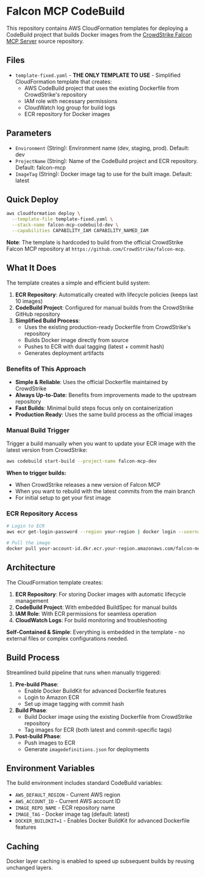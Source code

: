 # Falcon MCP CodeBuild

This repository contains AWS CloudFormation templates for deploying a CodeBuild project that builds Docker images from the [CrowdStrike Falcon MCP Server](https://github.com/CrowdStrike/falcon-mcp) source repository.

## Files

- `template-fixed.yaml` - **THE ONLY TEMPLATE TO USE** - Simplified CloudFormation template that creates:
  - AWS CodeBuild project that uses the existing Dockerfile from CrowdStrike's repository
  - IAM role with necessary permissions
  - CloudWatch log group for build logs
  - ECR repository for Docker images

## Parameters

- `Environment` (String): Environment name (dev, staging, prod). Default: dev
- `ProjectName` (String): Name of the CodeBuild project and ECR repository. Default: falcon-mcp
- `ImageTag` (String): Docker image tag to use for the built image. Default: latest

## Quick Deploy

```bash
aws cloudformation deploy \
  --template-file template-fixed.yaml \
  --stack-name falcon-mcp-codebuild-dev \
  --capabilities CAPABILITY_IAM CAPABILITY_NAMED_IAM
```

**Note**: The template is hardcoded to build from the official CrowdStrike Falcon MCP repository at `https://github.com/CrowdStrike/falcon-mcp`.

## What It Does

The template creates a simple and efficient build system:

1. **ECR Repository**: Automatically created with lifecycle policies (keeps last 10 images)
2. **CodeBuild Project**: Configured for manual builds from the CrowdStrike GitHub repository
3. **Simplified Build Process**:
   - Uses the existing production-ready Dockerfile from CrowdStrike's repository
   - Builds Docker image directly from source
   - Pushes to ECR with dual tagging (latest + commit hash)
   - Generates deployment artifacts

### Benefits of This Approach
- **Simple & Reliable**: Uses the official Dockerfile maintained by CrowdStrike
- **Always Up-to-Date**: Benefits from improvements made to the upstream repository
- **Fast Builds**: Minimal build steps focus only on containerization
- **Production Ready**: Uses the same build process as the official images

### Manual Build Trigger

Trigger a build manually when you want to update your ECR image with the latest version from CrowdStrike:

```bash
aws codebuild start-build --project-name falcon-mcp-dev
```

**When to trigger builds:**
- When CrowdStrike releases a new version of Falcon MCP
- When you want to rebuild with the latest commits from the main branch
- For initial setup to get your first image

### ECR Repository Access
```bash
# Login to ECR
aws ecr get-login-password --region your-region | docker login --username AWS --password-stdin your-account-id.dkr.ecr.your-region.amazonaws.com

# Pull the image
docker pull your-account-id.dkr.ecr.your-region.amazonaws.com/falcon-mcp:latest
```

## Architecture

The CloudFormation template creates:
1. **ECR Repository**: For storing Docker images with automatic lifecycle management
2. **CodeBuild Project**: With embedded BuildSpec for manual builds
3. **IAM Role**: With ECR permissions for seamless operation
4. **CloudWatch Logs**: For build monitoring and troubleshooting

**Self-Contained & Simple**: Everything is embedded in the template - no external files or complex configurations needed.

## Build Process

Streamlined build pipeline that runs when manually triggered:

1. **Pre-build Phase**: 
   - Enable Docker BuildKit for advanced Dockerfile features
   - Login to Amazon ECR
   - Set up image tagging with commit hash
2. **Build Phase**:
   - Build Docker image using the existing Dockerfile from CrowdStrike repository
   - Tag images for ECR (both latest and commit-specific tags)
3. **Post-build Phase**:
   - Push images to ECR
   - Generate `imagedefinitions.json` for deployments

## Environment Variables

The build environment includes standard CodeBuild variables:
- `AWS_DEFAULT_REGION` - Current AWS region
- `AWS_ACCOUNT_ID` - Current AWS account ID
- `IMAGE_REPO_NAME` - ECR repository name
- `IMAGE_TAG` - Docker image tag (default: latest)
- `DOCKER_BUILDKIT=1` - Enables Docker BuildKit for advanced Dockerfile features

## Caching

Docker layer caching is enabled to speed up subsequent builds by reusing unchanged layers.
